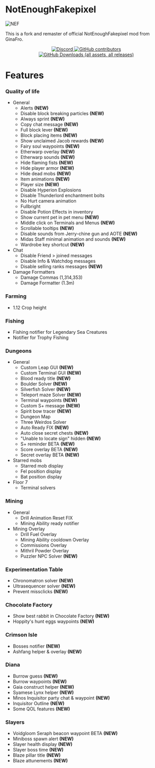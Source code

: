 # NotEnoughFakepixel

![NEF](https://github.com/user-attachments/assets/9fa18c7e-fd19-4011-8a97-2b04445fba10)


This is a fork and remaster of official NotEnoughFakepixel mod from GinaFro.

<div align="center">
    <a href="https://discord.gg/BJMUHGwqQu" target="_blank">
        <img alt="Discord" src="https://img.shields.io/discord/1318248790452342784?style=for-the-badge&logo=github&logoColor=white&color=008b8b">
    </a>
     <a href="https://github.com/davidbelesp/NotEnoughFakepixel/graphs/contributors" target="_blank">
        <img alt="GitHub contributors" src="https://img.shields.io/github/contributors-anon/davidbelesp/NotEnoughFakepixel?style=for-the-badge&color=008b8b">
    </a>
    <a href="https://github.com/davidbelesp/NotEnoughFakepixel/releases" target="_blank">
       <img alt="GitHub Downloads (all assets, all releases)" src="https://img.shields.io/github/downloads/davidbelesp/NotEnoughFakepixel/total?style=for-the-badge&color=008b8b">
    </a>
</div>

<div align="left">

# Features

### Quality of life
- General
  - Alerts **(NEW)**
  - Disable block breaking particles **(NEW)**
  - Always sprint **(NEW)**
  - Copy chat message **(NEW)**
  - Full block lever **(NEW)**
  - Block placing items **(NEW)**
  - Show unclaimed Jacob rewards **(NEW)**
  - Fairy soul waypoints **(NEW)**
  - Etherwarp overlay **(NEW)**
  - Etherwarp sounds **(NEW)**
  - Hide flaming fists **(NEW)**
  - Hide player armor **(NEW)**
  - Hide dead mobs **(NEW)**
  - Item animations **(NEW)**
  - Player size **(NEW)**
  - Disable Hyperion Explosions
  - Disable Thunderlord enchantment bolts
  - No Hurt camera animation
  - Fullbright
  - Disable Potion Effects in inventory
  - Show current pet in pet menu **(NEW)**
  - Middle click on Terminals and Menus **(NEW)**
  - Scrollable tooltips **(NEW)**
  - Disable sounds from Jerry-chine gun and AOTE **(NEW)**
  - Midas Staff minimal animation and sounds **(NEW)**
  - Wardrobe key shortcut **(NEW)**
- Chat
  - Disable Friend > joined messages
  - Disable Info & Watchdog messages
  - Disable selling ranks messages **(NEW)**
- Damage Formatters
  - Damage Commas (1,314,353)
  - Damage Formatter (1.3m)

### Farming
- 1.12 Crop height

### Fishing
- Fishing notifier for Legendary Sea Creatures
- Notifier for Trophy Fishing

### Dungeons
- General
  - Custom Leap GUI **(NEW)**
  - Custom Terminal GUI **(NEW)**
  - Blood ready title **(NEW)**
  - Boulder Solver **(NEW)**
  - Silverfish Solver **(NEW)**
  - Teleport maze Solver **(NEW)**
  - Terminal waypoints **(NEW)**
  - Custom S+ message **(NEW)**
  - Spirit bow tracer **(NEW)**
  - Dungeon Map
  - Three Weirdos Solver
  - Auto Ready FIX **(NEW)**
  - Auto close secret chests **(NEW)**
  - "Unable to locate sign" hidden **(NEW)**
  - S+ reminder BETA **(NEW)**
  - Score overlay BETA **(NEW)**
  - Secret overlay BETA **(NEW)**
- Starred mobs
  - Starred mob display
  - Fel position display
  - Bat position display
- Floor 7
  - Terminal solvers

### Mining
- General
  - Drill Animation Reset FIX
  - Mining Ability ready notifier
- Mining Overlay
  - Drill Fuel Overlay
  - Mining Ability cooldown Overlay
  - Commissions Overlay
  - Mithril Powder Overlay
  - Puzzler NPC Solver  **(NEW)**

### Experimentation Table
- Chronomatron solver **(NEW)**
- Ultrasequencer solver **(NEW)**
- Prevent missclicks **(NEW)**

### Chocolate Factory
- Show best rabbit in Chocolate Factory **(NEW)**
- Hoppity's hunt eggs waypoints **(NEW)**

### Crimson Isle
- Bosses notifier **(NEW)**
- Ashfang helper & overlay **(NEW)**

### Diana
- Burrow guess **(NEW)**
- Burrow waypoints **(NEW)**
- Gaia construct helper **(NEW)**
- Syamese Lynx helper **(NEW)**
- Minos Inquisitor party chat & waypoint **(NEW)**
- Inquisitor Outline **(NEW)**
- Some QOL features **(NEW)**

### Slayers
- Voidgloom Seraph beacon waypoint BETA **(NEW)**
- Miniboss spawn alert **(NEW)**
- Slayer health display **(NEW)**
- Slayer boss time **(NEW)**
- Blaze pillar title **(NEW)**
- Blaze attunements **(NEW)**


</div>
